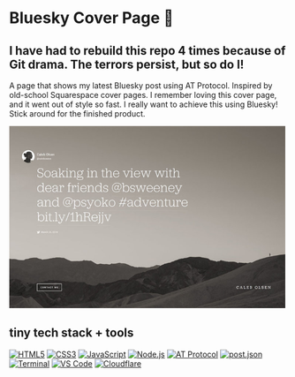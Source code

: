 # Bluesky Cover Page 🦋

## I have had to rebuild this repo 4 times because of Git drama. The terrors persist, but so do I!

A page that shows my latest Bluesky post using AT Protocol. Inspired by old-school Squarespace cover pages. I remember loving this cover page, and it went out of style so fast. I really want to achieve this using Bluesky! Stick around for the finished product.

<img src="img/echo.jpg" alt="echo squarespace cover page with tweet" width="500" />

## tiny tech stack + tools

[![HTML5](https://img.shields.io/badge/HTML5-fab387?style=flat-square&logo=html5&logoColor=black)](https://developer.mozilla.org/en-US/docs/Web/HTML)
[![CSS3](https://img.shields.io/badge/CSS3-f9e2af?style=flat-square&logo=css3&logoColor=black)](https://developer.mozilla.org/en-US/docs/Web/CSS)
[![JavaScript](https://img.shields.io/badge/JavaScript-f5c2e7?style=flat-square&logo=javascript&logoColor=black)](https://developer.mozilla.org/en-US/docs/Web/JavaScript)
[![Node.js](https://img.shields.io/badge/Node.js-a6e3a1?style=flat-square&logo=nodedotjs&logoColor=black)](https://nodejs.org)
[![AT Protocol](https://img.shields.io/badge/ATPROTO-89dceb?style=flat-square&logo=bluesky&logoColor=black)](https://atproto.com)
[![post.json](https://img.shields.io/badge/post.json-cba6f7?style=flat-square&logo=json&logoColor=black)](https://www.json.org/json-en.html)
[![Terminal](https://img.shields.io/badge/Terminal-94e2d5?style=flat-square&logo=gnubash&logoColor=black)](https://www.gnu.org/software/bash/)
[![VS Code](https://img.shields.io/badge/</>%20VS%20Code-b4befe?style=flat-square&logo=visualstudiocode&logoColor=black)](https://code.visualstudio.com/)
[![Cloudflare](https://img.shields.io/badge/Cloudflare-F38020?style=flat-square&logo=cloudflare&logoColor=white)](https://cloudflare.com)
